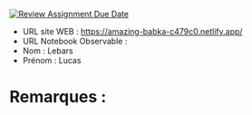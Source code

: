 [![Review Assignment Due Date](https://classroom.github.com/assets/deadline-readme-button-22041afd0340ce965d47ae6ef1cefeee28c7c493a6346c4f15d667ab976d596c.svg)](https://classroom.github.com/a/h1JIia0L)
- URL site WEB : https://amazing-babka-c479c0.netlify.app/
- URL Notebook Observable :
- Nom : Lebars
- Prénom : Lucas

# Remarques :
